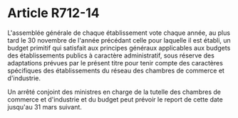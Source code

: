# Article R712-14

<p>L'assemblée générale de chaque établissement vote chaque année, au plus tard le 30 novembre de l'année précédant celle pour laquelle il est établi, un budget primitif qui satisfait aux principes généraux applicables aux budgets des établissements publics à caractère administratif, sous réserve des adaptations prévues par le présent titre pour tenir compte des caractères spécifiques des établissements du réseau des chambres de commerce et d'industrie.</p><p>Un arrêté conjoint des ministres en charge de la tutelle des chambres de commerce et d'industrie et du budget peut prévoir le report de cette date jusqu'au 31 mars suivant. </p>